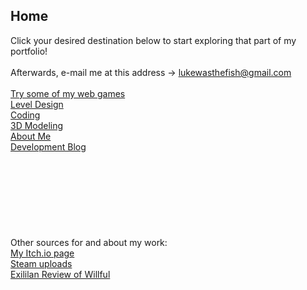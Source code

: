 ## Home
Click your desired destination below to start exploring that part of my portfolio!<br>
<br>
Afterwards, e-mail me at this address -> lukewasthefish@gmail.com<br>
<br>
[Try some of my web games](webGames.md)<br>
[Level Design](levelDesign.md)<br>
[Coding](coding.md)<br>
[3D Modeling](3Dmodeling.md)<br>
[About Me](aboutMe.md)<br>
[Development Blog](blog.md)<br>
<br>
<br>
<br>
<br>
<br>
<br>
<br>
<br>
Other sources for and about my work:<br>
[My Itch.io page](https://lukewasthefish.itch.io)<br>
[Steam uploads](https://store.steampowered.com/search/?developer=Luke%20Vincent)<br>
[Exililan Review of Willful](https://exilian.co.uk/forum/index.php?topic=5267.0)<br>
